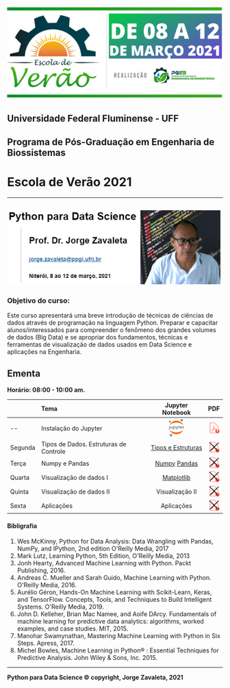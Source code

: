 ![](imagens/verao_uff.png)
## Universidade Federal Fluminense - UFF
## Programa de Pós-Graduação em Engenharia de Biossistemas
# Escola de Verão 2021
---
![jorge](imagens/uff-jorge.png)
---
### Objetivo do curso:
Este curso apresentará uma breve introdução de técnicas de ciências de dados através de programação na linguagem Python. Preparar e capacitar alunos/interessados para compreender o fenômeno dos grandes volumes de dados (Big Data) e se apropriar dos fundamentos, técnicas e ferramentas de visualização de dados usados em Data Science e aplicações na Engenharia.

## Ementa
**Horário: 08:00 - 10:00 am.**

|        |   Tema                   | Jupyter Notebook | PDF       |
|:-------|:-------------------------|:-----------------:|:---------:|
| --     | Instalação do Jupyter    |  [<img src="imagens/jupyter1.png" alt="pdf" width="40"/>]('https://github.com/zavaleta/Python_DS_UFF_2021')                 |  [<img src="imagens/pdf1.png" alt="pdf" width="25"/>](pdf/verao_uff_2021.pdf)      |
|Segunda | Tipos de Dados. Estruturas de Controle   | [Tipos e Estruturas](PDS_UFF_2021_01.ipynb)               |  [<img src="imagens/pdf2.png" alt="pdf" width="25"/>](pdf/)      |
|Terça   | Numpy  e Pandas     | [Numpy](PDS_UFF_2021_02.ipynb) [Pandas](PDS_UFF_2021_03.ipynb)    | [<img src="imagens/pdf2.png" alt="pdf" width="25"/>](pdf/)        |
|Quarta  | Visualização de dados  I   | [Matplotlib](PDS_UFF_2021_04.ipynb)             | [<img src="imagens/pdf2.png" alt="pdf" width="25"/>](pdf/)        |
|Quinta  | Visualização de dados II   |    Visualização II             | [<img src="imagens/pdf2.png" alt="pdf" width="25"/>](pdf/)        |
|Sexta   | Aplicações        |      Aplicações          | [<img src="imagens/pdf2.png" alt="pdf" width="25"/>](pdf/)        |

#### Bibligrafia

1. Wes McKinny, Python for Data Analysis: Data Wrangling with Pandas, NumPy, and IPython, 2nd edition O'Reilly Media, 2017
2. Mark Lutz, Learning Python, 5th Edition, O'Reilly Media, 2013
3. Jonh Hearty, Advanced Machine Learning with Python. Packt Publishing, 2016.
4. Andreas C. Mueller and Sarah Guido, Machine Learning with Python. O'Reilly Media, 2016.
5. Aurélio Géron, Hands-On Machine Learning with Scikit-Learn, Keras, and TensorFlow. Concepts, Tools, and Techniques to Build Intelligent Systems. O'Reilly Media, 2019.
6. John D. Kelleher, Brian Mac Namee, and Aoife DArcy. Fundamentals of machine learning for predictive data analytics: algorithms, worked examples, and case studies. MIT, 2015.
7. Manohar Swamynathan, Mastering Machine Learning with Python in Six Steps. Apress, 2017.
8. Michel Bowles, Machine Learning in Python® : Essential Techniques for Predictive Analysis. John Wiley & Sons, Inc. 2015.

---
**Python para Data Science &copy; copyright, Jorge Zavaleta, 2021**
